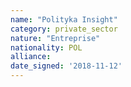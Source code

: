 ```yaml
---
name: "Polityka Insight"
category: private_sector
nature: "Entreprise"
nationality: POL
alliance: 
date_signed: '2018-11-12'
---
```

    